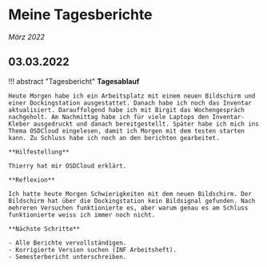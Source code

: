 # **Meine Tagesberichte**
*März 2022*

## **03.03.2022**

!!! abstract "Tagesbericht"
    **Tagesablauf**

    Heute Morgen habe ich ein Arbeitsplatz mit einem neuen Bildschirm und einer Dockingstation ausgestattet. Danach habe ich noch das Inventar aktualisiert. Darauffolgend habe ich mit Birgit das Wochengespräch nachgeholt. Am Nachmittag habe ich für viele Laptops den Inventar-Kleber ausgedruckt und danach bereitgestellt. Später habe ich mich ins Thema OSDCloud eingelesen, damit ich Morgen mit dem testen starten kann. Zu Schluss habe ich noch an den berichten gearbeitet.

    **Hilfestellung**

    Thierry hat mir OSDCloud erklärt.

    **Reflexion**

    Ich hatte heute Morgen Schwierigkeiten mit dem neuen Bildschirm. Der Bildschirm hat über die Dockingstation kein Bildsignal gefunden. Nach mehreren Versuchen funktionierte es, aber warum genau es am Schluss funktionierte weiss ich immer noch nicht.

    **Nächste Schritte**

    - Alle Berichte vervollständigen.
    - Korrigierte Version suchen (INF Arbeitsheft).
    - Semesterbericht unterschreiben.
